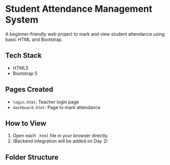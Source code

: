 # Student Attendance Management System

A beginner-friendly web project to mark and view student attendance using basic HTML and Bootstrap.

## Tech Stack
- HTML5
- Bootstrap 5

## Pages Created
- `login.html`: Teacher login page
- `dashboard.html`: Page to mark attendance

## How to View
1. Open each `.html` file in your browser directly.
2. (Backend integration will be added on Day 2)

## Folder Structure
